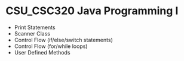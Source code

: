 # CSU_CSC320 Java Programming I

* Print Statements
* Scanner Class
* Control Flow (if/else/switch statements)
* Control Flow (for/while loops)
* User Defined Methods
